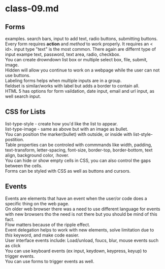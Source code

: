 # class-09.md
## Forms
examples. search bars, input to add text, radio buttons, submitting buttons.
<br>Every form requires **action** and *method* to work properly. It requires an < id>.
input type "text" is the most common. There again are differnt type of input exampe text, password, text area, radio, checkbox.
<br>You can create drowndown list box or multiple select box, file, submit, image.
<br>Hidden will allow you continue to work on a webpage while the user can not use buttons.<br>
Labeling forms helps when multiple inputs are in a group.<br>
fieldset is similar/works with label but adds a border to contain all.<br>
HTML 5 has options for form vaildation, date input, email and url input, as well search input. 
## CSS for Lists
list-type-style - create how you'd like the list to appear.<br>
list-type-image - same as above but with an image as bullet.<br>
You can position the marker(bullet) with outside, or inside with list-style-postition.<br>
Table properties can be controled with commmands like width, padding, text-transform, letter-spacing, font-size, border-top, border-bottom, text align, background color, :hover. <br>
You can hide or show empty cells in CSS, you can also control the gaps between the cells.
<br>
Forms can be styled with CSS as well as buttons and cursors.
## Events
Events are elements that have an event when the user/or code does a specific thing on the web page. <br>
On older web browser there was a need to use different language for events with new browsers tho the need is not there but you should be mind of this fact. 
<br>
Flow matters because of the ripple effect.
<br>
Event delegation helps to work with new elements, solve limitation due to *this* keyword, and make code easier. 
<br>User interface events include: Load/unload, foucs, blur, mouse events such as click
<br>You can use keyboard events (ex input, keydown, keypress, keyup) to trigger events. 
<br>You can use forms to trigger events as well. 